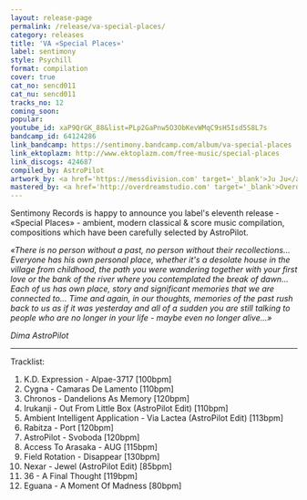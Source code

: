 ```yaml
---
layout: release-page
permalink: /release/va-special-places/
category: releases
title: 'VA «Special Places»'
label: sentimony
style: Psychill
format: compilation
cover: true
cat_no: sencd011
cat_nu: sencd011
tracks_no: 12
coming_soon: 
popular: 
youtube_id: xaP9QrGK_88&list=PLp2GaPnw5O3ObKevWMqC9sH5Isd5S8L7s
bandcamp_id: 64124286
link_bandcamp: https://sentimony.bandcamp.com/album/va-special-places
link_ektoplazm: http://www.ektoplazm.com/free-music/special-places
link_discogs: 424687
compiled_by: AstroPilot
artwork_by: <a href='https://messdivision.com' target='_blank'>Ju Ju</a>
mastered_by: <a href='http://overdreamstudio.com' target='_blank'>Overdream Studio</a>
---
```


Sentimony Records is happy to announce you label's eleventh release - «Special Places» - ambient, modern classical & score music compilation, compositions which have been carefully selected by AstroPilot.

_«There is no person without a past, no person without their recollections... Everyone has his own personal place, whether it's a desolate house in the village from childhood, the path you were wandering together with your first love or the bank of the river where you contemplated the break of dawn... Each of us has own place, story and significant memories that we are connected to... Time and again, in our thoughts, memories of the past rush back to us as if it was yesterday and all of a sudden you are still talking to people who are no longer in your life - maybe even no longer alive...»_

_Dima AstroPilot_

---
Tracklist:

01. K.D. Expression - Alpae-3717 [100bpm]
02. Cygna - Camaras De Lamento [110bpm]
03. Chronos - Dandelions As Memory [120bpm]
04. Irukanji - Out From Little Box (AstroPilot Edit) [110bpm]
05. Ambient Intelligent Application - Via Lactea (AstroPilot Edit) [113bpm]
06. Rabitza - Port [120bpm]
07. AstroPilot - Svoboda [120bpm]
08. Access To Arasaka - AUG [115bpm]
09. Field Rotation - Disappear [130bpm]
10. Nexar - Jewel (AstroPilot Edit) [85bpm]
11. 36 - A Final Thought [119bpm]
12. Eguana - A Moment Of Madness [80bpm]

